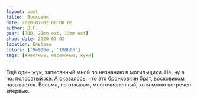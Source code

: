 ```yaml
---
layout: post
title:  Восковик
date: 2020-07-02 00:00:00
author: Д.Г.
gear: [70D, 21mm ext, 13mm ext]
shoot_date: 2020-07-02
location: Ёльбаза
colors: ['9e906e', '100b05']
tags: [животные, насекомые, жуки]
---
```

Ещё один жук, записанный мной по незнанию в могильщики. Не, ну а чо: полосатый же. А оказалось, что это бронховкин брат, восковиком называется. Весьма, по отзывам, многочисленный, хотя мною встречен впервые.
